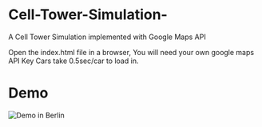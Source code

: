 # Cell-Tower-Simulation-
A Cell Tower Simulation implemented with Google Maps API

 Open the index.html file in a browser, You will need your own google maps API Key
Cars take 0.5sec/car to load in.


# Demo
![Demo in Berlin](!DemoCars.gif)
